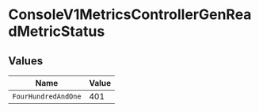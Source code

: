 # ConsoleV1MetricsControllerGenReadMetricStatus


## Values

| Name                | Value               |
| ------------------- | ------------------- |
| `FourHundredAndOne` | 401                 |